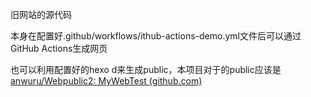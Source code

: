 旧网站的源代码

本身在配置好.github/workflows/ithub-actions-demo.yml文件后可以通过GitHub Actions生成网页

也可以利用配置好的hexo d来生成public，本项目对于的public应该是[anwuru/Webpublic2: MyWebTest (github.com)](https://github.com/anwuru/Webpublic2)
